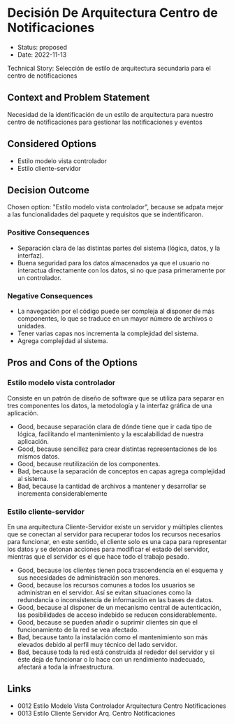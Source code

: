 # Decisión De Arquitectura Centro de Notificaciones

* Status: proposed
* Date: 2022-11-13

Technical Story: Selección de estilo de arquitectura secundaria para el centro de notificaciones

## Context and Problem Statement

Necesidad de la identificación de un estilo de arquitectura para nuestro centro de notificaciones para gestionar las notificaciones y eventos

## Considered Options

* Estilo modelo vista controlador
* Estilo cliente-servidor

## Decision Outcome

Chosen option: "Estilo modelo vista controlador", because se adpata mejor a las funcionalidades del paquete y requisitos que se indentificaron.

### Positive Consequences

* Separación clara de las distintas partes del sistema (lógica, datos, y la interfaz).
* Buena seguridad para los datos almacenados ya que el usuario no interactua directamente con los datos, si no que pasa primeramente por un controlador.

### Negative Consequences

* La navegación por el código puede ser compleja al disponer de más componentes, lo que se traduce en un mayor número de archivos o unidades.
* Tener varias capas nos incrementa la complejidad del sistema.
* Agrega complejidad al sistema.

## Pros and Cons of the Options

### Estilo modelo vista controlador

Consiste en un patrón de diseño de software que se utiliza para separar en tres componentes los datos, la metodología y la interfaz gráfica de una aplicación.

* Good, because separación clara de dónde tiene que ir cada tipo de lógica, facilitando el mantenimiento y la escalabilidad de nuestra aplicación.
* Good, because sencillez para crear distintas representaciones de los mismos datos.
* Good, because reutilización de los componentes.
* Bad, because la separación de conceptos en capas agrega complejidad al sistema.
* Bad, because la cantidad de archivos a mantener y desarrollar se incrementa considerablemente

### Estilo cliente-servidor

En una arquitectura Cliente-Servidor existe un servidor y múltiples clientes que se conectan al servidor para recuperar todos los recursos necesarios para funcionar, en este sentido, el cliente solo es una capa para representar los datos y se detonan acciones para modificar el estado del servidor, mientras que el servidor es el que hace todo el trabajo pesado.

* Good, because los clientes tienen poca trascendencia en el esquema y sus necesidades de administración son menores.
* Good, because los recursos comunes a todos los usuarios se administran en el servidor. Así se evitan situaciones como la redundancia o inconsistencia de información en las bases de datos.
* Good, because al disponer de un mecanismo central de autenticación, las posibilidades de acceso indebido se reducen considerablemente.
* Good, because se pueden añadir o suprimir clientes sin que el funcionamiento de la red se vea afectado.
* Bad, because tanto la instalación como el mantenimiento son más elevados debido al perfil muy técnico del lado servidor.
* Bad, because toda la red está construida al rededor del servidor y si éste deja de funcionar o lo hace con un rendimiento inadecuado, afectará a toda la infraestructura.

## Links

* 0012 Estilo Modelo Vista Controlador Arquitectura Centro Notificaciones
* 0013 Estilo Cliente Servidor Arq. Centro Notificaciones
